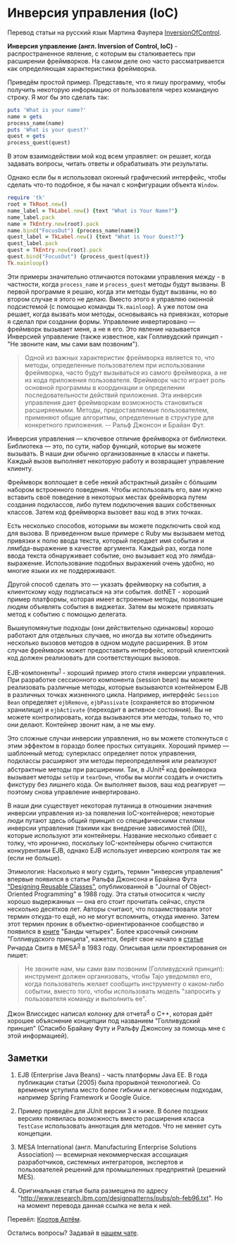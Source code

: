 # Инверсия управления (IoC)

Перевод статьи на русский язык Мартина Фаулера [InversionOfControl](https://martinfowler.com/bliki/InversionOfControl.html).

**Инверсия управление (англ. Inversion of Control, IoC)** - распространенное явление, с которым вы сталкиваетесь при расширении фреймворков. На самом деле оно часто рассматривается как определяющая характеристика фреймворка.

Приведём простой пример. Представьте, что я пишу программу, чтобы получить некоторую информацию от пользователя через командную строку. Я мог бы это сделать так:

```ruby
puts 'What is your name?'
name = gets
process_name(name)
puts 'What is your quest?'
quest = gets
process_quest(quest)
```

В этом взаимодействии мой код всем управляет: он решает, когда задавать вопросы, читать ответы и обрабатывать эти результаты.

Однако если бы я использовал оконный графический интерфейс, чтобы сделать что-то подобное, я бы начал с конфигурации объекта ```Window```.

```ruby
require 'tk'
root = TkRoot.new()
name_label = TkLabel.new() {text "What is Your Name?"}
name_label.pack
name = TkEntry.new(root).pack
name.bind("FocusOut") {process_name(name)}
quest_label = TkLabel.new() {text "What is Your Quest?"}
quest_label.pack
quest = TkEntry.new(root).pack
quest.bind("FocusOut") {process_quest(quest)}
Tk.mainloop()
```

Эти примеры значительно отличаются потоками управления между - в частности, когда ```process_name``` и ```process_quest``` методы будут вызваны. В первой программе я решаю, когда эти методы будут вызваны, но во втором случае я этого не делаю. Вместо этого я управляю оконной подсистемой (с помощью команды ```Tk.mainloop```). А уже потом она решает, когда вызвать мои методы, основываясь на привязках, которые я сделал при создании формы. Управление инвертировано — фреймворк вызывает меня, а не я его. Это явление называется Инверсией управление (также известное, как Голливудский принцип - "Не звоните нам, мы сами вам позвоним").

> Одной из важных характеристик фреймворка является то, что методы, определенные пользователем при использовании фреймворка, часто будут вызываться из самого фреймворка, а не из кода приложения пользователя. Фреймворк часто играет роль основной программы в координации и определении последовательности действий приложения. Эта инверсия управления дает фреймворкам возможность становиться расширяемыми. Методы, предоставляемые пользователем, применяют общие алгоритмы, определенные в структуре для конкретного приложения.
> -- Ральф Джонсон и Брайан Фут.

Инверсия управления — ключевое отличие фреймворка от библиотеки. Библиотека — это, по сути, набор функций, которые вы можете вызывать. В наши дни обычно организованные в классы и пакеты. Каждый вызов выполняет некоторую работу и возвращает управление клиенту.

Фреймворк воплощает в себе некий абстрактный дизайн с бóльшим набором встроенного поведения. Чтобы использовать его, вам нужно вставить своё поведение в некоторых местах фреймворка путем создания подклассов, либо путем подключения ваших собственных классов. Затем код фреймворка вызовет ваш код в этих точках.

Есть несколько способов, которыми вы можете подключить свой код для вызова. В приведенном выше примере с Ruby мы вызываем метод привязки к полю ввода текста, который передает имя события и лямбда-выражение в качестве аргумента. Каждый раз, когда поле ввода текста обнаруживает событие, оно вызывает код это лямбда-выражение. Использование подобных выражений очень удобно, но многие языки их не поддерживают.

Другой способ сделать это — указать фреймворку на события, а клиентскому коду подписаться на эти события. dotNET - хороший пример платформы, которая имеет встроенные методы, позволяющие людям объявлять события в виджетах. Затем вы можете привязать метод к событию с помощью делегата.

Вышеупомянутые подходы (они действительно одинаковы) хорошо работают для отдельных случаев, но иногда вы хотите объединить несколько вызовов методов в одном модуле расширения. В этом случае фреймворк может предоставить интерфейс, который клиентский код должен реализовать для соответствующих вызовов.

EJB-компоненты<sup>[1](#footnote-1)</sup> - хороший пример этого стиля инверсии управления. При разработке сессионного компонента (session bean) вы можете реализовать различные методы, которые вызываются контейнером EJB в различных точках жизненного цикла. Например, интерфейс ```Session Bean``` определяет ```ejbRemove```, ``ejbPassivate`` (сохраняется во вторичном хранилище) и ```ejbActivate``` (переходит в активное состояния). Вы не можете контролировать, когда вызываются эти методы, только то, что они делают. Контейнер звонит нам, а не мы ему.

Это сложные случаи инверсии управления, но вы можете столкнуться с этим эффектом в гораздо более простых ситуациях. Хороший пример — шаблонный метод: суперкласс определяет поток управления, подклассы расширяют эти методы переопределения или реализуют абстрактные методы при расширении. Так, в JUnit<sup>[2](#footnote-2)</sup> код фреймворка вызывает методы ```setUp``` и ```tearDown```, чтобы вы могли создать и очистить фикстуру без лишнего кода. Он выполняет вызов, ваш код реагирует — поэтому снова управление инвертировано.

В наши дни существует некоторая путаница в отношении значения инверсии управления из-за появления IoC-контейнеров; некоторые люди путают здесь общий принцип со специфическими стилями инверсии управления (такими как внедрение зависимостей (DI)), которые используют эти контейнеры. Название несколько сбивает с толку, что иронично, поскольку IoC-контейнеры обычно считаются конкурентами EJB, однако EJB использует инверсию контроля так же (если не больше).

Этимология: Насколько я могу судить, термин "инверсия управления" впервые появился в статье Ральфа Джонсона и Брайана Фута ["Designing Reusable Classes"](http://www.laputan.org/drc/drc.html), опубликованной в "Journal of Object-Oriented Programming" в 1988 году. Эта статья относится к числу хорошо выдержанных — она его стоит прочитать сейчас, спустя несколько десятков лет. Авторы считают, что позаимствовали этот термин откуда-то ещё, но не могут вспомнить, откуда именно. Затем этот термин проник в объектно-ориентированное сообщество и появился в [книге](https://www.amazon.com/Design-Patterns-Elements-Reusable-Object-Oriented/dp/0201633612) "Банды четырех". Более красочный синоним "Голливудского принципа", кажется, берёт свое начало в [статье](https://www.digibarn.com/friends/curbow/star/XDEPaper.pdf) Ричарда Свита в MESA<sup>[3](#footnote-3)</sup> в 1983 году. Описывая цели проектирования он пишет:
> Не звоните нам, мы сами вам позвоним (Голливудский принцип): инструмент должен организовать, чтобы Tajo уведомлял его, когда пользователь желает сообщить инструменту о каком-либо событии, вместо того, чтобы использовать модель "запросить у пользователя команду и выполнить ее".

Джон Влиссидес написал колонку для отчета<sup>[4](#footnote-4)</sup> о C++, которая даёт хорошее объяснение концепции под названием "Голливудский принцип" (Спасибо Брайану Футу и Ральфу Джонсону за помощь мне с этой информацией).

## Заметки

1. <a name="footnote-1"></a> EJB (Enterprise Java Beans) - часть платформы Java EE. В года публикации статьи (2005) была прорывной технологией. Со временем уступила место более гибким и легковесным подходам, например Spring Framework и Google Guice.

2. <a name="footnote-2"></a> Пример приведён для JUnit версии 3 и ниже. В более поздних версиях появилась возможность вместо расширения класса ```TestCase``` использовать аннотация для методов. Что не меняет суть концепции.

3. <a name="footnote-3"></a> MESA International (англ. Manufacturing Enterprise Solutions Association) — всемирная некоммерческая ассоциация разработчиков, системных интеграторов, экспертов и пользователей решений для промышленных предприятий (решений MES).

4. <a name="footnote-4"></a> Оригинальная статья была размещена по адресу "<http://www.research.ibm.com/designpatterns/pubs/ph-feb96.txt>". Но на момент перевода данная ссылка не вела к ней.

Перевёл: [Кротов Артём](https://github.com/timmson).

Остались вопросы? Задавай в [нашем чате](https://t.me/technicalexcellenceru).
